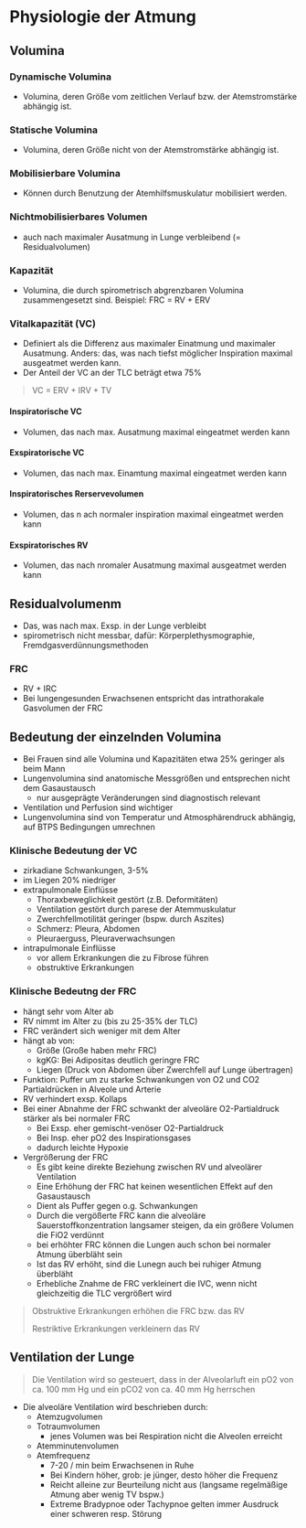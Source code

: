 # Physiologie der Atmung

## Volumina

### Dynamische Volumina

- Volumina, deren Größe vom zeitlichen Verlauf bzw. der Atemstromstärke abhängig ist.

### Statische Volumina

- Volumina, deren Größe nicht von der Atemstromstärke abhängig ist.

### Mobilisierbare Volumina

- Können durch Benutzung der Atemhilfsmuskulatur mobilisiert werden.

### Nichtmobilisierbares Volumen

- auch nach maximaler Ausatmung in Lunge verbleibend (= Residualvolumen)

### Kapazität

- Volumina, die durch spirometrisch abgrenzbaren Volumina zusammengesetzt sind.  Beispiel: FRC = RV + ERV

### Vitalkapazität (VC)

- Definiert als die Differenz aus maximaler Einatmung und maximaler Ausatmung. Anders: das, was nach tiefst möglicher Inspiration maximal ausgeatmet werden kann.
- Der Anteil der VC an der TLC beträgt etwa 75%

> VC = ERV + IRV + TV

#### Inspiratorische VC

- Volumen, das nach max. Ausatmung maximal eingeatmet werden kann

#### Exspiratorische VC

- Volumen, das nach max. Einamtung maximal eingeatmet werden kann

#### Inspiratorisches Rerservevolumen

- Volumen, das n ach normaler inspiration maximal eingeatmet werden kann

#### Exspiratorisches RV

- Volumen, das nach nromaler Ausatmung maximal ausgeatmet werden kann

## Residualvolumenm

- Das, was nach max. Exsp. in der Lunge verbleibt
- spirometrisch nicht messbar, dafür: Körperplethysmographie, Fremdgasverdünnungsmethoden

### FRC
- RV + IRC
- Bei lungengesunden Erwachsenen entspricht das intrathorakale Gasvolumen der FRC

## Bedeutung der einzelnden Volumina

- Bei Frauen sind alle Volumina und Kapazitäten etwa 25% geringer als beim Mann
- Lungenvolumina sind anatomische Messgrößen und entsprechen nicht dem Gasaustausch 
  - nur ausgeprägte Veränderungen sind diagnostisch relevant
- Ventilation und Perfusion sind wichtiger
- Lungenvolumina sind von Temperatur und Atmosphärendruck abhängig, auf BTPS Bedingungen umrechnen 

### Klinische Bedeutung der VC

- zirkadiane Schwankungen, 3-5% 
- im Liegen 20% niedriger
- extrapulmonale Einflüsse
  - Thoraxbeweglichkeit gestört (z.B. Deformitäten)
  - Ventilation gestört durch parese der Atemmuskulatur
  - Zwerchfellmotilität geringer (bspw. durch Aszites)
  - Schmerz: Pleura, Abdomen
  - Pleuraerguss, Pleuraverwachsungen
- intrapulmonale Einflüsse
  - vor allem Erkrankungen die zu Fibrose führen 
  - obstruktive Erkrankungen 

### Klinische Bedeutng der FRC

- hängt sehr vom Alter ab
- RV nimmt im Alter zu (bis zu 25-35% der TLC)
- FRC verändert sich weniger mit dem Alter
- hängt ab von: 
  - Größe (Große haben mehr FRC)
  - kgKG: Bei Adipositas deutlich geringre FRC
  - Liegen (Druck von Abdomen über Zwerchfell auf Lunge übertragen)
- Funktion: Puffer um zu starke Schwankungen von O2 und CO2 Partialdrücken in Alveole und Arterie
- RV verhindert exsp. Kollaps
- Bei einer Abnahme der FRC schwankt der alveoläre O2-Partialdruck stärker als bei normaler FRC
  - Bei Exsp. eher gemischt-venöser O2-Partialdruck
  - Bei Insp. eher pO2 des Inspirationsgases 
  - dadurch leichte Hypoxie
- Vergrößerung der FRC
  - Es gibt keine direkte Beziehung zwischen RV und alveolärer Ventilation
  - Eine Erhöhung der FRC hat keinen wesentlichen Effekt auf den Gasaustausch 
  - Dient als Puffer gegen o.g. Schwankungen 
  - Durch die vergößerte FRC kann die alveoläre Sauerstoffkonzentration langsamer steigen, da ein größere Volumen die FiO2 verdünnt
  - bei erhöhter FRC können die Lungen auch schon bei normaler Atmung überbläht sein
  - Ist das RV erhöht, sind die Lunegn auch bei ruhiger Atmung überbläht
  - Erhebliche Znahme de FRC verkleinert die IVC, wenn nicht gleichzeitig die TLC vergrößert wird

> Obstruktive Erkrankungen erhöhen die FRC bzw. das RV
>
> Restriktive Erkrankungen verkleinern das RV

## Ventilation der Lunge

> Die Ventilation wird so gesteuert, dass in der Alveolarluft ein pO2 von ca. 100 mm Hg und ein pCO2 von ca. 40 mm Hg herrschen

- Die alveoläre Ventilation wird beschrieben durch:
  - Atemzugvolumen
  - Totraumvolumen
    -  jenes Volumen was bei Respiration nicht die Alveolen erreicht 
  - Atemminutenvolumen
  - Atemfrequenz
    - 7-20 / min beim Erwachsenen in Ruhe
    - Bei Kindern höher, grob: je jünger, desto höher die Frequenz
    - Reicht alleine zur Beurteilung nicht aus (langsame regelmäßige Atmung aber wenig TV bspw.)
    - Extreme Bradypnoe oder Tachypnoe gelten immer Ausdruck einer schweren resp. Störung
